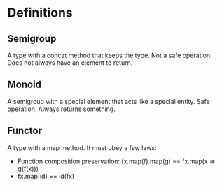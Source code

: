 # Definitions

## Semigroup
A type with a concat method that keeps the type.
Not a safe operation. Does not always have an element to return.

## Monoid
A semigroup with a special element that acts like a special entity.
Safe operation. Always returns something.

## Functor
A type with a map method. It must obey a few laws:
- Function composition preservation: fx.map(f).map(g) == fx.map(x => g(f(x)))
- fx.map(id) == id(fx)
